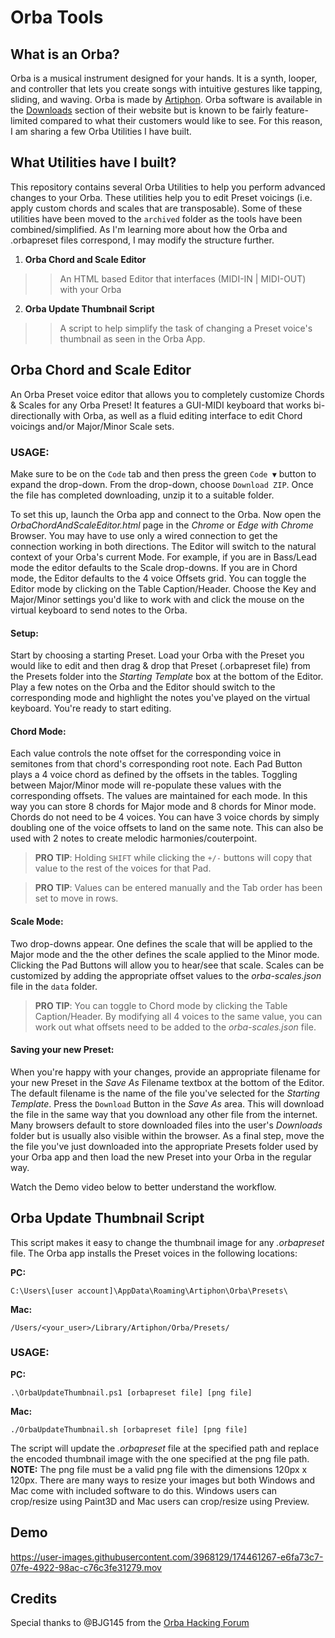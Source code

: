 # Orba Tools

## What is an Orba?
Orba is a musical instrument designed for your hands. It is a synth, looper, and controller that lets you create songs with intuitive gestures like tapping, sliding, and waving.
Orba is made by [Artiphon](https://artiphon.com/pages/orba-by-artiphon).
Orba software is available in the [Downloads](https://artiphon.com/pages/downloads) section of their website but is known to be fairly feature-limited compared to what their customers would like to see. For this reason, I am sharing a few Orba Utilities I have built.

## What Utilities have I built?
This repository contains several Orba Utilities to help you perform advanced changes to your Orba. These utilities help you to edit Preset voicings (i.e. apply custom chords and scales that are transposable). Some of these utilities have been moved to the `archived` folder as the tools have been combined/simplified. As I'm learning more about how the Orba and .orbapreset files correspond, I may modify the structure further.

1. **Orba Chord and Scale Editor**
>> An HTML based Editor that interfaces (MIDI-IN | MIDI-OUT) with your Orba
2. **Orba Update Thumbnail Script**
>> A script to help simplify the task of changing a Preset voice's thumbnail as seen in the Orba App.

## Orba Chord and Scale Editor
An Orba Preset voice editor that allows you to completely customize Chords & Scales for any Orba Preset! It features a  GUI-MIDI keyboard that works bi-directionally with Orba, as well as a fluid editing interface to edit Chord voicings and/or Major/Minor Scale sets.
### USAGE:
Make sure to be on the `Code` tab and then press the green `Code ▼` button to expand the drop-down. From the drop-down, choose `Download ZIP`. Once the file has completed downloading, unzip it to a suitable folder.

To set this up, launch the Orba app and connect to the Orba. Now open the *OrbaChordAndScaleEditor.html* page in the *Chrome* or *Edge with Chrome* Browser. You may have to use only a wired connection to get the connection working in both directions. The Editor will switch to the natural context of your Orba's current Mode. For example, if you are in Bass/Lead mode the editor defaults to the Scale drop-downs. If you are in Chord mode, the Editor defaults to the 4 voice Offsets grid. You can toggle the Editor mode by clicking on the Table Caption/Header. Choose the Key and Major/Minor settings you'd like to work with and click the mouse on the virtual keyboard to send notes to the Orba.

#### Setup:
Start by choosing a starting Preset. Load your Orba with the Preset you would like to edit and then drag & drop that Preset (.orbapreset file) from the Presets folder into the *Starting Template* box at the bottom of the Editor. Play a few notes on the Orba and the Editor should switch to the corresponding mode and highlight the notes you've played on the virtual keyboard. You're ready to start editing.

#### Chord Mode:
Each value controls the note offset for the corresponding voice in semitones from that chord's corresponding root note. Each Pad Button plays a 4 voice chord as defined by the offsets in the tables. Toggling between Major/Minor mode will re-populate these values with the corresponding offsets. The values are maintained for each mode. In this way you can store 8 chords for Major mode and 8 chords for Minor mode. Chords do not need to be 4 voices. You can have 3 voice chords by simply doubling one of the voice offsets to land on the same note. This can also be used with 2 notes to create melodic harmonies/couterpoint.
>**PRO TIP**: Holding `SHIFT` while clicking the `+/-` buttons will copy that value to the rest of the voices for that Pad.

>**PRO TIP**: Values can be entered manually and the Tab order has been set to move in rows.

#### Scale Mode:
Two drop-downs appear. One defines the scale that will be applied to the Major mode and the the other defines the scale applied to the Minor mode. Clicking the Pad Buttons will allow you to hear/see that scale. Scales can be customized by adding the appropriate offset values to the *orba-scales.json* file in the `data` folder.
>**PRO TIP**: You can toggle to Chord mode by clicking the Table Caption/Header. By modifying all 4 voices to the same value, you can work out what offsets need to be added to the *orba-scales.json* file.

#### Saving your new Preset:
When you're happy with your changes, provide an appropriate filename for your new Preset in the *Save As* Filename textbox at the bottom of the Editor. The default filename is the name of the file you've selected for the *Starting Template*. Press the `Download` Button in the *Save As* area. This will download the file in the same way that you download any other file from the internet. Many browsers default to store downloaded files into the user's *Downloads* folder but is usually also visible within the browser. As a final step, move the the file you've just downloaded into the appropriate Presets folder used by your Orba app and then load the new Preset into your Orba in the regular way. 

Watch the Demo video below to better understand the workflow.

## Orba Update Thumbnail Script
This script makes it easy to change the thumbnail image for any *.orbapreset* file. The Orba app installs the Preset voices in the following locations:

**PC:**
```
C:\Users\[user account]\AppData\Roaming\Artiphon\Orba\Presets\
```
**Mac:**
```
/Users/<your_user>/Library/Artiphon/Orba/Presets/
```

### USAGE:
**PC:**
```
.\OrbaUpdateThumbnail.ps1 [orbapreset file] [png file]
```
**Mac:**
```
./OrbaUpdateThumbnail.sh [orbapreset file] [png file]
```
The script will update the *.orbapreset* file at the specified path and replace the encoded thumbnail image with the one specified at the png file path. **NOTE:** The png file must be a valid png file with the dimensions 120px x 120px. There are many ways to resize your images but both Windows and Mac come with included software to do this. Windows users can crop/resize using Paint3D and Mac users can crop/resize using Preview.

## Demo

https://user-images.githubusercontent.com/3968129/174461267-e6fa73c7-07fe-4922-98ac-c76c3fe31279.mov

## Credits
Special thanks to @BJG145 from the [Orba Hacking Forum](https://artiphon.freshdesk.com/support/discussions/topics/44001013185)
